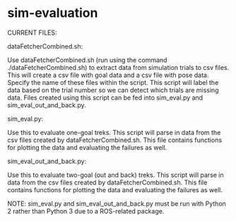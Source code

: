 # sim-evaluation

CURRENT FILES:

dataFetcherCombined.sh:

Use dataFetcherCombined.sh (run using the command ./dataFetcherCombined.sh) to extract data from simulation trials to csv files. This will create a csv file with goal data and a csv file with pose data. Specify the name of these files within the script. This script will label the data based on the trial number so we can detect which trials are missing data. Files created using this script can be fed into sim_eval.py and sim_eval_out_and_back.py.

sim_eval.py:

Use this to evaluate one-goal treks. This script will parse in data from the csv files created by dataFetcherCombined.sh. This file contains functions for plotting the data and evaluating the failures as well.

sim_eval_out_and_back.py:

Use this to evaluate two-goal (out and back) treks. This script will parse in data from the csv files created by dataFetcherCombined.sh. This file contains functions for plotting the data and evaluating the failures as well.

NOTE: sim_eval.py and sim_eval_out_and_back.py must be run with Python 2 rather than Python 3 due to a ROS-related package.
